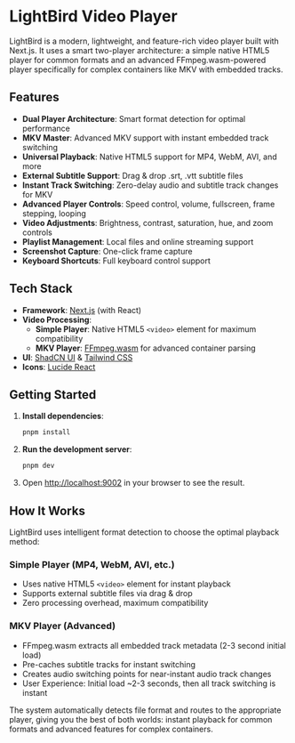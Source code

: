 # LightBird Video Player

LightBird is a modern, lightweight, and feature-rich video player built with Next.js. It uses a smart two-player architecture: a simple native HTML5 player for common formats and an advanced FFmpeg.wasm-powered player specifically for complex containers like MKV with embedded tracks.

## Features

- **Dual Player Architecture**: Smart format detection for optimal performance
- **MKV Master**: Advanced MKV support with instant embedded track switching
- **Universal Playback**: Native HTML5 support for MP4, WebM, AVI, and more
- **External Subtitle Support**: Drag & drop .srt, .vtt subtitle files
- **Instant Track Switching**: Zero-delay audio and subtitle track changes for MKV
- **Advanced Player Controls**: Speed control, volume, fullscreen, frame stepping, looping
- **Video Adjustments**: Brightness, contrast, saturation, hue, and zoom controls
- **Playlist Management**: Local files and online streaming support
- **Screenshot Capture**: One-click frame capture
- **Keyboard Shortcuts**: Full keyboard control support

## Tech Stack

- **Framework**: [Next.js](https://nextjs.org/) (with React)
- **Video Processing**:
  - **Simple Player**: Native HTML5 `<video>` element for maximum compatibility
  - **MKV Player**: [FFmpeg.wasm](https://ffmpegwasm.netlify.app/) for advanced container parsing
- **UI**: [ShadCN UI](https://ui.shadcn.com/) & [Tailwind CSS](https://tailwindcss.com/)
- **Icons**: [Lucide React](https://lucide.dev/guide/packages/lucide-react)

## Getting Started

1.  **Install dependencies**:
    ```bash
    pnpm install
    ```

2.  **Run the development server**:
    ```bash
    pnpm dev
    ```

3.  Open [http://localhost:9002](http://localhost:9002) in your browser to see the result.

## How It Works

LightBird uses intelligent format detection to choose the optimal playback method:

### Simple Player (MP4, WebM, AVI, etc.)
- Uses native HTML5 `<video>` element for instant playback
- Supports external subtitle files via drag & drop
- Zero processing overhead, maximum compatibility

### MKV Player (Advanced)
- FFmpeg.wasm extracts all embedded track metadata (2-3 second initial load)
- Pre-caches subtitle tracks for instant switching
- Creates audio switching points for near-instant audio track changes
- User Experience: Initial load ~2-3 seconds, then all track switching is instant

The system automatically detects file format and routes to the appropriate player, giving you the best of both worlds: instant playback for common formats and advanced features for complex containers.
